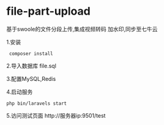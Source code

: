 # file-part-upload
基于swoole的文件分段上传,集成视频转码 加水印,同步至七牛云

1.安装

     composer install
    
2.导入数据库 file.sql

3.配置MySQL,Redis

4.启动服务
  
    php bin/laravels start

5.访问测试页面
  http://服务器ip:9501/test
  
  


